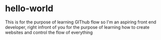 # hello-world
This is for the purpose of learning GIThub flow
so I'm an aspiring front end developer, right infront of you for the purpose of learning how to create websites and control the flow of everything
